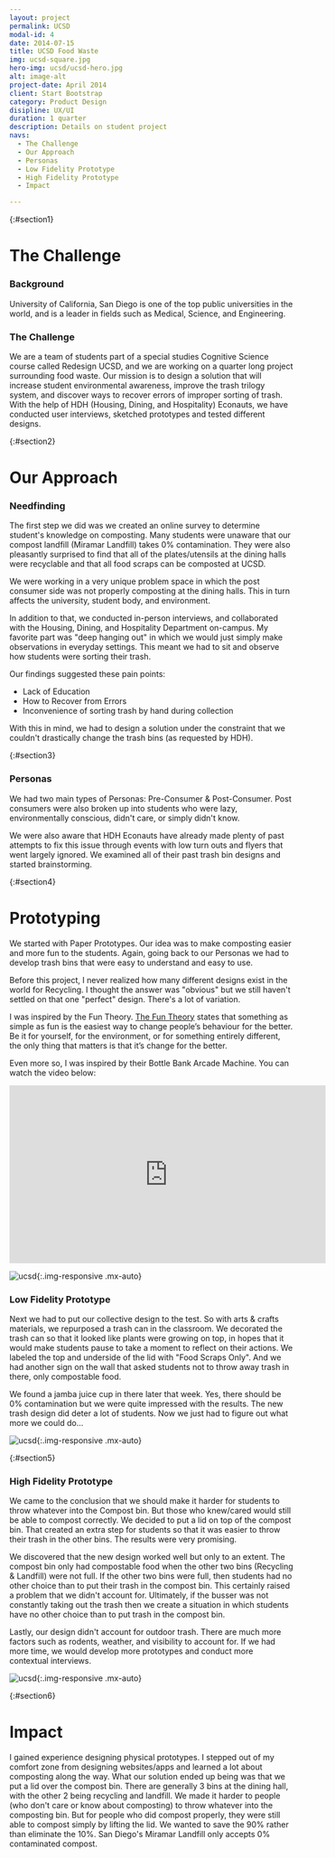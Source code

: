 ```yaml
---
layout: project
permalink: UCSD
modal-id: 4
date: 2014-07-15
title: UCSD Food Waste
img: ucsd-square.jpg
hero-img: ucsd/ucsd-hero.jpg
alt: image-alt
project-date: April 2014
client: Start Bootstrap
category: Product Design
disipline: UX/UI
duration: 1 quarter
description: Details on student project
navs:
  - The Challenge
  - Our Approach
  - Personas
  - Low Fidelity Prototype
  - High Fidelity Prototype
  - Impact

---
```

{:#section1}
# The Challenge
### Background

University of California, San Diego is one of the top public universities in the world, and is a leader in fields such as Medical, Science, and Engineering.

### The Challenge

We are a team of students part of a special studies Cognitive Science course called Redesign UCSD, and we are working on a quarter long project surrounding food waste. Our mission is to design a solution that will increase student environmental awareness, improve the trash trilogy system, and discover ways to recover errors of improper sorting of trash. With the help of HDH (Housing, Dining, and Hospitality) Econauts, we have conducted user interviews, sketched prototypes and tested different designs.

{:#section2}
# Our Approach
### Needfinding

The first step we did was we created an online survey to determine student's knowledge on composting. Many students were unaware that our compost landfill (Miramar Landfill) takes 0% contamination. They were also pleasantly surprised to find that all of the plates/utensils at the dining halls were recyclable and that all food scraps can be composted at UCSD.

We were working in a very unique problem space in which the post consumer side was not properly composting at the dining halls. This in turn affects the university, student body, and environment.

In addition to that, we conducted in-person interviews, and collaborated with the Housing, Dining, and Hospitality Department on-campus. My favorite part was "deep hanging out" in which we would just simply make observations in everyday settings. This meant we had to sit and observe how students were sorting their trash.

Our findings suggested these pain points:
+ Lack of Education
+ How to Recover from Errors
+ Inconvenience of sorting trash by hand during collection

With this in mind, we had to design a solution under the constraint that we couldn't drastically change the trash bins (as requested by HDH).


{:#section3}
### Personas

We had two main types of Personas: Pre-Consumer & Post-Consumer.
Post consumers were also broken up into students who were lazy, environmentally conscious, didn't care, or simply didn't know.  

We were also aware that HDH Econauts have already made plenty of past attempts to fix this issue through events with low turn outs and flyers that went largely ignored. We examined all of their past trash bin designs and started brainstorming.


{:#section4}
# Prototyping

We started with Paper Prototypes. Our idea was to make composting easier and more fun to the students. Again, going back to our Personas we had to develop trash bins that were easy to understand and easy to use.

Before this project, I never realized how many different designs exist in the world for Recycling. I thought the answer was "obvious" but we still haven't settled on that one "perfect" design. There's a lot of variation.

I was inspired by the Fun Theory. <a href="http://www.thefuntheory.com" target="_blank">The Fun Theory</a> states that something as simple as fun is the easiest way to change people’s behaviour for the better. Be it for yourself, for the environment, or for something entirely different, the only thing that matters is that it’s change for the better.



Even more so, I was inspired by their Bottle Bank Arcade Machine. You can watch the video below:


<iframe width="560" height="315" src="https://www.youtube.com/embed/zSiHjMU-MUo?ecver=1" frameborder="0" allowfullscreen></iframe>




![ucsd](../img/portfolio/ucsd/paperprototype.png "proto"){:.img-responsive .mx-auto}


### Low Fidelity Prototype
Next we had to put our collective design to the test. So with arts & crafts materials, we repurposed a trash can in the classroom. We decorated the trash can so that it looked like plants were growing on top, in hopes that it would make students pause to take a moment to reflect on their actions. We labeled the top and underside of the lid with "Food Scraps Only". And we had another sign on the wall that asked students not to throw away trash in there, only compostable food.

We found a jamba juice cup in there later that week. Yes, there should be 0% contamination but we were quite impressed with the results. The new trash design did deter a lot of students. Now we just had to figure out what more we could do...

![ucsd](../img/portfolio/ucsd/proto.png "proto"){:.img-responsive .mx-auto}


{:#section5}
### High Fidelity Prototype
We came to the conclusion that we should make it harder for students to throw whatever into the Compost bin. But those who knew/cared would still be able to compost correctly. We decided to put a lid on top of the compost bin. That created an extra step for students so that it was easier to throw their trash in the other bins. The results were very promising.

We discovered that the new design worked well but only to an extent. The compost bin only had compostable food when the other two bins (Recycling & Landfill) were not full. If the other two bins were full, then students had no other choice than to put their trash in the compost bin. This certainly raised a problem that we didn't account for. Ultimately, if the busser was not constantly taking out the trash then we create a situation in which students have no other choice than to put trash in the compost bin.

Lastly, our design didn't account for outdoor trash. There are much more factors such as rodents, weather, and visibility to account for. If we had more time, we would develop more prototypes and conduct more contextual interviews.

![ucsd](../img/portfolio/ucsd/finish.png "proto"){:.img-responsive .mx-auto}

{:#section6}
# Impact
I gained experience designing physical prototypes. I stepped out of my comfort zone from designing websites/apps and learned a lot about composting along the way. What our solution ended up being was that we put a lid over the compost bin. There are generally 3 bins at the dining hall, with the other 2 being recycling and landfill. We made it harder to people (who don't care or know about composting) to throw whatever into the composting bin. But for people who did compost properly, they were still able to compost simply by lifting the lid. We wanted to save the 90% rather than eliminate the 10%. San Diego's Miramar Landfill only accepts 0% contaminated compost.
